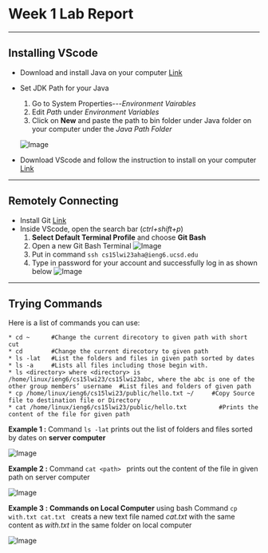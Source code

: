 # Week 1 Lab Report
---
## Installing VScode 
* Download and install Java on your computer [Link](https://download.oracle.com/java/17/latest/jdk-17_windows-x64_bin.exe)
* Set JDK Path for your Java
     1) Go to System Properties---*Environment Vairables*
     2) Edit *Path* under *Environment Variables* 
     3) Click on **New** and paste the path to bin folder under Java folder on your computer under the *Java Path Folder*
     
    ![Image]( https://i.imgur.com/A1QMjEL.jpg)
    
* Download VScode and follow the instruction to install on your computer [Link](https://code.visualstudio.com)
---
## Remotely Connecting
* Install Git  [Link](https://gitforwindows.org/)
* Inside VScode, open the search bar (*ctrl+shift+p*)
     1) **Select Default Terminal Profile** and choose **Git Bash**
     2) Open a new Git Bash Terminal
     ![Image](https://i.imgur.com/ykedbfE.jpg) 
     3) Put in command ```ssh cs15lwi23aha@ieng6.ucsd.edu```
     4) Type in password for your account and successfully log in as shown below
     ![Image]( https://i.imgur.com/ktP3PGZ.jpg) 
---
## Trying Commands
Here is a list of commands you can use: 
```
* cd ~      #Change the current direcotory to given path with short cut  
* cd        #Change the current direcotory to given path  
* ls -lat   #List the folders and files in given path sorted by dates
* ls -a     #Lists all files including those begin with.
* ls <directory> where <directory> is /home/linux/ieng6/cs15lwi23/cs15lwi23abc, where the abc is one of the other group members’ username  #List files and folders of given path 
* cp /home/linux/ieng6/cs15lwi23/public/hello.txt ~/     #Copy Source file to destination file or Directory
* cat /home/linux/ieng6/cs15lwi23/public/hello.txt         #Prints the content of the file for given path 
```  

  
 **Example 1 :** Command `ls -lat` prints out the list of folders and files sorted by dates on **server computer**  
 

        
![Image](https://i.imgur.com/B92zjul.jpg)  


 **Example 2 :** Command `cat <path> ` prints out the content of the file in given path on server computer  
 
 

![Image](https://i.imgur.com/MsZ0c8J.jpg)  


**Example 3 :** **Commands on Local Computer**  using bash
Command `cp with.txt cat.txt ` creats a new text file named *cat.txt* with the same content as *with.txt* in the same folder on local computer  

![Image](https://i.imgur.com/6u0LQAP.jpg)  




